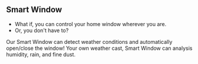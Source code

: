 ## Smart Window

- What if, you can control your home window wherever you are.
- Or, you don't have to? 

Our Smart Window can detect weather conditions and automatically open/close the window! Your own weather cast, Smart Window can analysis humidity, rain, and fine dust. 